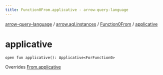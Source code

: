 ```yaml
---
title: Function0From.applicative - arrow-query-language
---
```


[arrow-query-language](../../index.html) / [arrow.aql.instances](../index.html) / [Function0From](index.html) / [applicative](./applicative.html)

# applicative

`open fun applicative(): Applicative<ForFunction0>`

Overrides [From.applicative](../../arrow.aql/-from/applicative.html)

